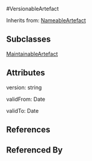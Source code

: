 
#VersionableArtefact

Inherits from: [NameableArtefact](NameableArtefact.md)

## Subclasses

[MaintainableArtefact](MaintainableArtefact.md)



## Attributes

version: string

validFrom: Date

validTo: Date



## References



## Referenced By


    